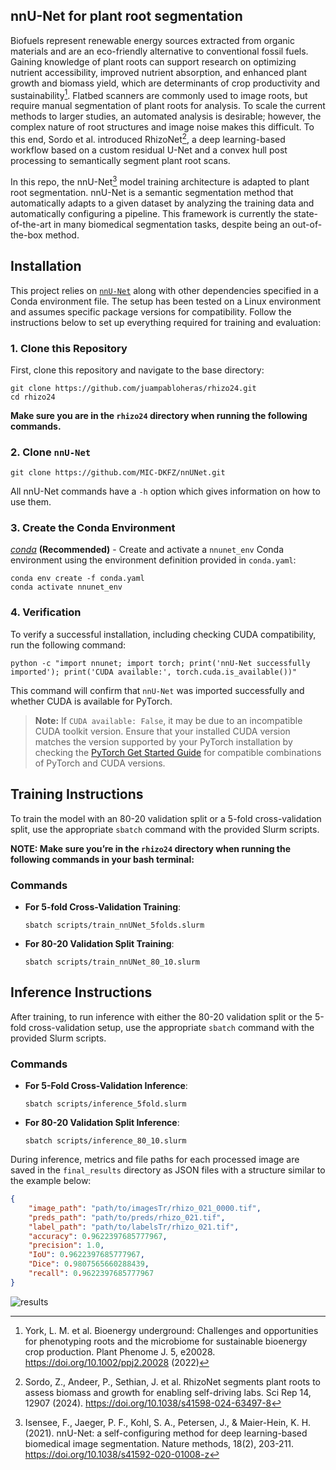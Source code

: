 ## nnU-Net for plant root segmentation
Biofuels represent renewable energy sources extracted from organic materials and are an eco-friendly alternative to conventional fossil fuels. Gaining knowledge of plant roots can support research on optimizing nutrient accessibility, improved nutrient absorption, and enhanced plant growth and biomass yield, which are determinants of crop productivity and sustainability[^1]. Flatbed scanners are commonly used to image roots, but require manual segmentation of plant roots for analysis. To scale the current methods to larger studies, an automated analysis is desirable; however, the complex nature of root structures and image noise makes this difficult. To this end, Sordo et al. introduced RhizoNet[^2], a deep learning-based workflow based on a custom residual U-Net and a convex hull post processing to semantically segment plant root scans. 

In this repo, the nnU-Net[^3] model training architecture is adapted to plant root segmentation. nnU-Net is a semantic segmentation method that automatically adapts to a given dataset by analyzing the training data and automatically configuring a pipeline. This framework is currently the state-of-the-art in many biomedical segmentation tasks, despite being an out-of-the-box method.

[^1]:York, L. M. et al. Bioenergy underground: Challenges and opportunities for phenotyping roots and the microbiome for sustainable bioenergy crop production. Plant Phenome J. 5, e20028. https://doi.org/10.1002/ppj2.20028 (2022)
[^2]: Sordo, Z., Andeer, P., Sethian, J. et al. RhizoNet segments plant roots to assess biomass and growth for enabling self-driving labs. Sci Rep 14, 12907 (2024). https://doi.org/10.1038/s41598-024-63497-8 
[^3]: Isensee, F., Jaeger, P. F., Kohl, S. A., Petersen, J., & Maier-Hein, K. H. (2021). nnU-Net: a self-configuring method for deep learning-based biomedical image segmentation. Nature methods, 18(2), 203-211. https://doi.org/10.1038/s41592-020-01008-z


## Installation
This project relies on [`nnU-Net`](https://github.com/MIC-DKFZ/nnU-Net/tree/master) along with other dependencies specified in a Conda environment file. The setup has been tested on a Linux environment and assumes specific package versions for compatibility. Follow the instructions below to set up everything required for training and evaluation:

### 1. Clone this Repository
First, clone this repository and navigate to the base directory:

```shell
git clone https://github.com/juampabloheras/rhizo24.git
cd rhizo24
```

**Make sure you are in the `rhizo24` directory when running the following commands.**

### 2. Clone `nnU-Net`
```shell
git clone https://github.com/MIC-DKFZ/nnUNet.git
```
All nnU-Net commands have a `-h` option which gives information on how to use them.

### 3. Create the Conda Environment

*[conda](https://docs.conda.io/projects/conda/en/latest/user-guide/getting-started.html)* **(Recommended)** - Create and activate a `nnunet_env` Conda environment using the environment definition provided in `conda.yaml`:

```shell
conda env create -f conda.yaml
conda activate nnunet_env
```

### 4. Verification

To verify a successful installation, including checking CUDA compatibility, run the following command:

```shell
python -c "import nnunet; import torch; print('nnU-Net successfully imported'); print('CUDA available:', torch.cuda.is_available())"
```

This command will confirm that `nnU-Net` was imported successfully and whether CUDA is available for PyTorch. 

> **Note:** If `CUDA available: False`, it may be due to an incompatible CUDA toolkit version. Ensure that your installed CUDA version matches the version supported by your PyTorch installation by checking the [PyTorch Get Started Guide](https://pytorch.org/get-started/previous-versions/) for compatible combinations of PyTorch and CUDA versions.





## Training Instructions

To train the model with an 80-20 validation split or a 5-fold cross-validation split, use the appropriate `sbatch` command with the provided Slurm scripts.

**NOTE: Make sure you’re in the `rhizo24` directory when running the following commands in your bash terminal:**


### Commands

- **For 5-fold Cross-Validation Training**:
  ```shell
  sbatch scripts/train_nnUNet_5folds.slurm
  ```

- **For 80-20 Validation Split Training**:
  ```shell
  sbatch scripts/train_nnUNet_80_10.slurm
  ```

## Inference Instructions

After training, to run inference with either the 80-20 validation split or the 5-fold cross-validation setup, use the appropriate `sbatch` command with the provided Slurm scripts.

### Commands

- **For 5-Fold Cross-Validation Inference**:
  ```shell
  sbatch scripts/inference_5fold.slurm
  ```

- **For 80-20 Validation Split Inference**:
  ```shell
  sbatch scripts/inference_80_10.slurm
  ```

During inference, metrics and file paths for each processed image are saved in the `final_results` directory as JSON files with a structure similar to the example below:

```json
{
    "image_path": "path/to/imagesTr/rhizo_021_0000.tif",
    "preds_path": "path/to/preds/rhizo_021.tif",
    "label_path": "path/to/labelsTr/rhizo_021.tif",
    "accuracy": 0.9622397685777967,
    "precision": 1.0,
    "IoU": 0.9622397685777967,
    "Dice": 0.9807565660288439,
    "recall": 0.9622397685777967
}
```
![results](https://github.com/user-attachments/assets/f3bea315-1e61-41b3-a38d-dba25170b3af)


